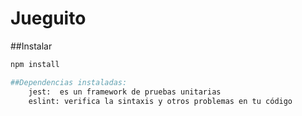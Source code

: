 # Jueguito
##Instalar
```bash
npm install

##Dependencias instaladas: 
    jest:  es un framework de pruebas unitarias
    eslint: verifica la sintaxis y otros problemas en tu código